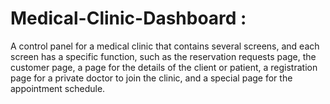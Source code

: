 # Medical-Clinic-Dashboard : 

A control panel for a medical clinic that contains several screens, and each screen has a specific function, such as the reservation requests page, the customer page, a page for the details of the client or patient, a registration page for a private doctor to join the clinic, and a special page for the appointment schedule.
